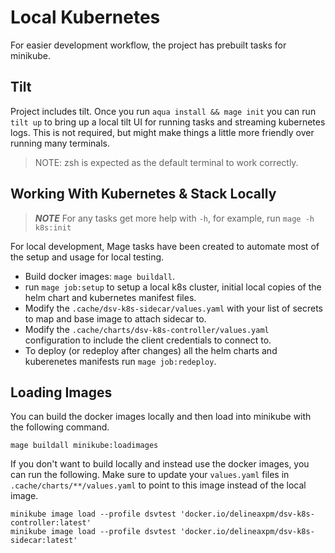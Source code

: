 # Local Kubernetes

For easier development workflow, the project has prebuilt tasks for minikube.

## Tilt

Project includes tilt.
Once you run `aqua install && mage init` you can run `tilt up` to bring up a local tilt UI for running tasks and streaming kubernetes logs.
This is not required, but might make things a little more friendly over running many terminals.

> NOTE: zsh is expected as the default terminal to work correctly.

## Working With Kubernetes & Stack Locally

> **_NOTE_**
> For any tasks get more help with `-h`, for example, run `mage -h k8s:init`

For local development, Mage tasks have been created to automate most of the setup and usage for local testing.

- Build docker images: `mage buildall`.
- run `mage job:setup` to setup a local k8s cluster, initial local copies of the helm chart and kubernetes manifest files.
- Modify the `.cache/dsv-k8s-sidecar/values.yaml` with your list of secrets to map and base image to attach sidecar to.
- Modify the `.cache/charts/dsv-k8s-controller/values.yaml` configuration to include the client credentials to connect to.
- To deploy (or redeploy after changes) all the helm charts and kuberenetes manifests run `mage job:redeploy`.

## Loading Images

You can build the docker images locally and then load into minikube with the following command.

```shell
mage buildall minikube:loadimages
```

If you don't want to build locally and instead use the docker images, you can run the following.
Make sure to update your `values.yaml` files in `.cache/charts/**/values.yaml` to point to this image instead of the local image.

```shell
minikube image load --profile dsvtest 'docker.io/delineaxpm/dsv-k8s-controller:latest'
minikube image load --profile dsvtest 'docker.io/delineaxpm/dsv-k8s-sidecar:latest'
```
